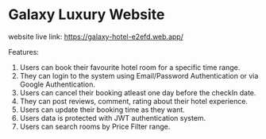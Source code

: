 # Galaxy Luxury Website

website live link: https://galaxy-hotel-e2efd.web.app/

Features:

1. Users can book their favourite hotel room for a specific time range.
2. They can login to the system using Email/Password Authentication or via Google Authentication.
3. Users can cancel their booking atleast one day before the checkIn date.
4. They can post reviews, comment, rating about their hotel experience.
5. Users can update their booking time as they want.
6. Users data is protected with JWT authentication system.
7. Users can search rooms by Price Filter range.
